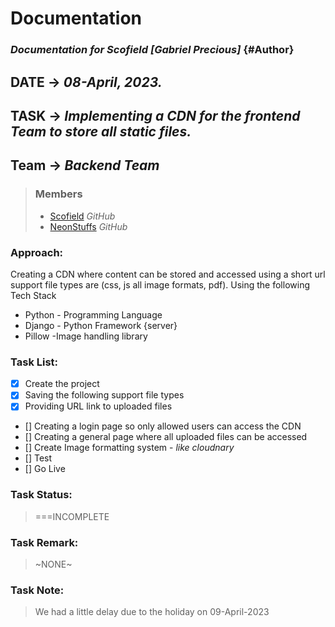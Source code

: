 # Documentation

### _Documentation for Scofield [Gabriel Precious]_ {#Author}

## **DATE** -> _08-April, 2023._

## **TASK** -> _Implementing a CDN for the frontend Team to store all static files._

## **Team** -> _Backend Team_

> ### Members
>
> - [Scofield](https://github.com/scofieldwhitefire, "Gabriel Precious") _GitHub_
> - [NeonStuffs](https://github.com/Nean--jeff, "Jeffrey Omamoke") _GitHub_

### Approach:

Creating a CDN where content can be stored and accessed using a short url support file types are (css, js all image formats, pdf).
Using the following Tech Stack

- Python - Programming Language
- Django - Python Framework {server}
- Pillow -Image handling library

### Task List:

- [x] Create the project
- [x] Saving the following support file types
- [x] Providing URL link to uploaded files
- [] Creating a login page so only allowed users can access the CDN
- [] Creating a general page where all uploaded files can be accessed
- [] Create Image formatting system - _like cloudnary_
- [] Test
- [] Go Live

### Task Status:

> ===INCOMPLETE

### Task Remark:

> ~NONE~

### Task Note:

> We had a little delay due to the holiday on 09-April-2023
